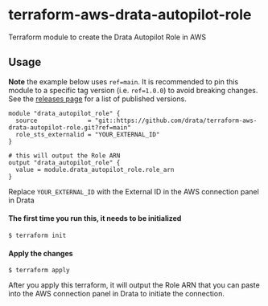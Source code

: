 # terraform-aws-drata-autopilot-role

Terraform module to create the Drata Autopilot Role in AWS

## Usage

**Note** the example below uses `ref=main`. It is recommended to pin this module to a specific tag version (i.e. `ref=1.0.0`) to avoid breaking changes. See the [releases page](https://github.com/drata/terraform-aws-drata-autopilot-role/releases) for a list of published versions.

```
module "drata_autopilot_role" {
  source              = "git::https://github.com/drata/terraform-aws-drata-autopilot-role.git?ref=main"
  role_sts_externalid = "YOUR_EXTERNAL_ID"
}

# this will output the Role ARN
output "drata_autopilot_role" {
  value = module.drata_autopilot_role.role_arn
}
```

Replace `YOUR_EXTERNAL_ID` with the External ID in the AWS connection panel in Drata

#### The first time you run this, it needs to be initialized

```
$ terraform init
```

#### Apply the changes

```
$ terraform apply
```

After you apply this terraform, it will output the Role ARN that you can paste into the AWS connection panel in Drata to initiate the connection.
